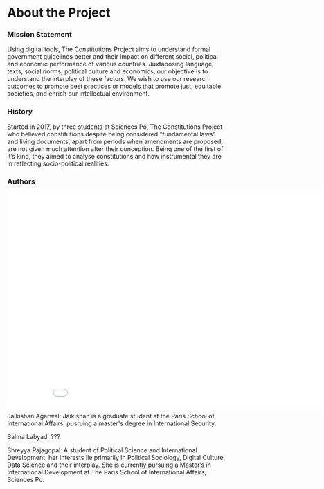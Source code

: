 # About the Project 

### Mission Statement 
Using digital tools, The Constitutions Project aims to understand formal government guidelines better and their impact on different social, political and economic performance of various countries. Juxtaposing language, texts, social norms, political culture and economics, our objective is to understand the interplay of these factors. We wish to use our research outcomes to promote best practices or models that promote just, equitable societies, and enrich our intellectual environment.

### History 
Started in 2017, by three students at Sciences Po, The Constitutions Project who  believed constitutions despite being considered “fundamental laws” and living documents, apart from periods when amendments are proposed, are not given much attention after their conception.  Being one of the first of it’s kind, they aimed to analyse constitutions and how instrumental they are in reflecting socio-political realities. 

### Authors 

<iframe src="/constitutionproject-1/assets/images/authors.png" frameborder="0" width="900" height="493" allowfullscreen></iframe>

Jaikishan Agarwal: 
Jaikishan is a graduate student at the Paris School of International Affairs, pusruing a master's degree in International Security. 

Salma Labyad: 
???

Shreyya Rajagopal: 
A student of Political Science and International Development, her interests lie primarily in Political Sociology, Digital Culture, Data Science and their interplay. She is currently pursuing a Master’s in International Development at The Paris School of International Affairs, Sciences Po. 
